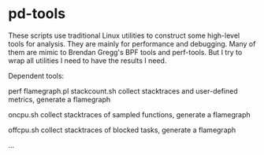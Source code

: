 # pd-tools
These scripts use traditional Linux utilities to construct some high-level tools for analysis. They are mainly for performance and debugging. Many of them are mimic to Brendan Gregg's BPF tools and perf-tools. But I try to wrap all utilities I need to have the results I need.

Dependent tools:

perf
flamegraph.pl
stackcount.sh collect stacktraces and user-defined metrics, generate a flamegraph

oncpu.sh collect stacktraces of sampled functions, generate a flamegraph

offcpu.sh collect stacktraces of blocked tasks, generate a flamegraph

...
